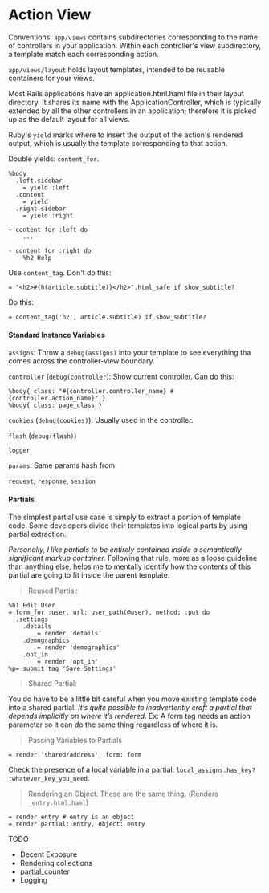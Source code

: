 # Action View

Conventions: `app/views` contains subdirectories corresponding to the name of controllers in your application. Within each controller's view subdirectory, a template match each corresponding action.

`app/views/layout` holds layout templates, intended to be reusable containers for your views.

Most Rails applications have an application.html.haml file in their layout directory. It shares its name with the ApplicationController, which is typically extended by all the other controllers in an application; therefore it is picked up as the default layout for all views.

Ruby's `yield` marks where to insert the output of the action's rendered output, which is usually the template corresponding to that action.

Double yields: `content_for`.

    %body
      .left.sidebar
        = yield :left 
      .content
        = yield 
      .right.sidebar
        = yield :right

    - content_for :left do
        ...

    - content_for :right do
        %h2 Help

Use `content_tag`. Don't do this:

    = "<h2>#{h(article.subtitle)}</h2>".html_safe if show_subtitle?

Do this:

    = content_tag('h2', article.subtitle) if show_subtitle?

#### Standard Instance Variables

`assigns`: Throw a `debug(assigns)` into your template to see everything tha comes across the controller-view boundary.

`controller` (`debug(controller`): Show current controller. Can do this:

    %body{ class: "#{controller.controller_name} #{controller.action_name}" }
    %body{ class: page_class }

`cookies` (`debug(cookies)`): Usually used in the controller.

`flash` (`debug(flash)`)

`logger`

`params`: Same params hash from 

`request`, `response`, `session`

#### Partials

The simplest partial use case is simply to extract a portion of template code. Some developers divide their templates into logical parts by using partial extraction.

*Personally, I like partials to be entirely contained inside a semantically significant markup container.* Following that rule, more as a loose guideline than anything else, helps me to mentally identify how the contents of this partial are going to fit inside the parent template.

> Reused Partial:

    %h1 Edit User 
    = form_for :user, url: user_path(@user), method: :put do
      .settings
        .details
            = render 'details' 
        .demographics
            = render 'demographics' 
        .opt_in
            = render 'opt_in'
    %p= submit_tag 'Save Settings'

> Shared Partial:

You do have to be a little bit careful when you move existing template code into a shared partial. _It’s quite possible to inadvertently craft a partial that depends implicitly on where it’s rendered._ Ex: A form tag needs an action parameter so it can do the same thing regardless of where it is.

> Passing Variables to Partials

    = render 'shared/address', form: form

Check the presence of a local variable in a partial: `local_assigns.has_key? :whatever_key_you_need`.

> Rendering an Object. These are the same thing. (Renders `_entry.html.haml`)

    = render entry # entry is an object
    = render partial: entry, object: entry

TODO
- Decent Exposure
- Rendering collections
- partial_counter
- Logging
